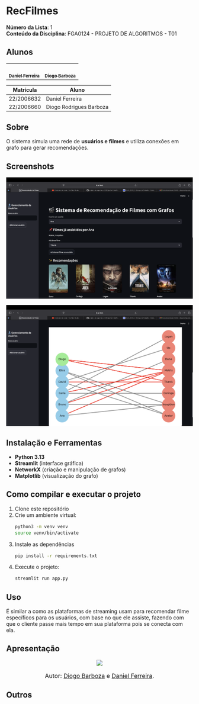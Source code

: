 # RecFilmes

**Número da Lista**: 1  
**Conteúdo da Disciplina**: FGA0124 - PROJETO DE ALGORITMOS - T01  


## Alunos


<div align = "center">
<table>
  <tr>
    <td align="center"><a href="https://github.com/DanielFsR"><img style="border-radius: 50%;" src="https://github.com/DanielFsR.png" width="190;" alt=""/><br /><sub><b>Daniel Ferreira</b></sub></a><br /><a href="Link git" title="Rocketseat"></a></td>
    <td align="center"><a href="https://github.com/Diogo-Barboza"><img style="border-radius: 50%;" src="https://github.com/Diogo-Barboza.png" width="190px;" alt=""/><br /><sub><b>Diogo Barboza </b></sub></a><br />
  </tr>
</table>

| Matrícula   | Aluno                             |
| ----------- | ----------------------------------|
| 22/2006632  | Daniel Ferreira                   |
| 22/2006660  | Diogo Rodrigues Barboza           |
</div>

## Sobre 
O sistema simula uma rede de **usuários e filmes** e utiliza conexões em grafo para gerar recomendações.

## Screenshots

![alt text](image.png)

![alt text](image-1.png)

## Instalação e Ferramentas
- **Python 3.13**
- **Streamlit** (interface gráfica)
- **NetworkX** (criação e manipulação de grafos)
- **Matplotlib** (visualização do grafo)


## Como compilar e executar o projeto

1. Clone este repositório  
2. Crie um ambiente virtual:
   ```bash
   python3 -m venv venv
   source venv/bin/activate

3. Instale as dependências
    ```bash
    pip install -r requirements.txt

4. Execute o projeto:
    ```bash
    streamlit run app.py


## Uso 

É similar a como as plataformas de streaming usam para recomendar filme específicos para os usuários, com base no que ele assiste, fazendo com que o cliente passe mais tempo em sua plataforma pois se conecta com ela.

## Apresentação 

<div align="center">
<a href="https://youtu.be/J2vWeI3p2h4"><img src="https://i.imgur.com/xxxx.png" width="50%"></a>
</div>

<font size="3"><p style="text-align: center">Autor: [Diogo Barboza](https://github.com/) e [Daniel Ferreira](https://github.com/).</p></font>


## Outros 
  



